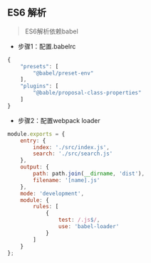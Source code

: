 ## ES6 解析
> ES6解析依赖babel

- 步骤1：配置.babelrc
```js
{
    "presets": [
        "@babel/preset-env"
    ],
    "plugins": [
        "@bable/proposal-class-properties"
    ]
}
```

- 步骤2：配置webpack loader

```js
module.exports = {
    entry: {
        index: './src/index.js',
        search: './src/search.js'
    },
    output: {
        path: path.join(__dirname, 'dist'),
        filename: '[name].js'
    },
    mode: 'development',
    module: {
        rules: [
            {
                test: /.js$/,
                use: 'babel-loader'
            }
        ]
    }
};
```